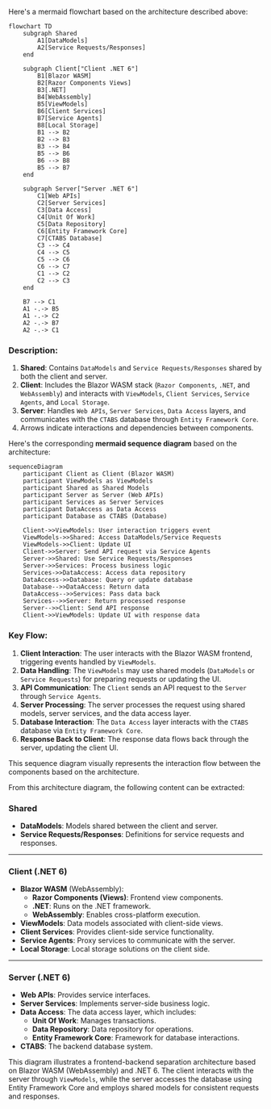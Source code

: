
Here's a mermaid flowchart based on the architecture described above:

```mermaid
flowchart TD
    subgraph Shared
        A1[DataModels]
        A2[Service Requests/Responses]
    end

    subgraph Client["Client .NET 6"]
        B1[Blazor WASM]
        B2[Razor Components Views]
        B3[.NET]
        B4[WebAssembly]
        B5[ViewModels]
        B6[Client Services]
        B7[Service Agents]
        B8[Local Storage]
        B1 --> B2
        B2 --> B3
        B3 --> B4
        B5 --> B6
        B6 --> B8
        B5 --> B7
    end

    subgraph Server["Server .NET 6"]
        C1[Web APIs]
        C2[Server Services]
        C3[Data Access]
        C4[Unit Of Work]
        C5[Data Repository]
        C6[Entity Framework Core]
        C7[CTABS Database]
        C3 --> C4
        C4 --> C5
        C5 --> C6
        C6 --> C7
        C1 --> C2
        C2 --> C3
    end

    B7 --> C1
    A1 -.-> B5
    A1 -.-> C2
    A2 -.-> B7
    A2 -.-> C1

```

### Description:
1. **Shared**: Contains `DataModels` and `Service Requests/Responses` shared by both the client and server.
2. **Client**: Includes the Blazor WASM stack (`Razor Components`, `.NET`, and `WebAssembly`) and interacts with `ViewModels`, `Client Services`, `Service Agents`, and `Local Storage`.
3. **Server**: Handles `Web APIs`, `Server Services`, `Data Access` layers, and communicates with the `CTABS` database through `Entity Framework Core`.
4. Arrows indicate interactions and dependencies between components.

Here's the corresponding **mermaid sequence diagram** based on the architecture:

```mermaid
sequenceDiagram
    participant Client as Client (Blazor WASM)
    participant ViewModels as ViewModels
    participant Shared as Shared Models
    participant Server as Server (Web APIs)
    participant Services as Server Services
    participant DataAccess as Data Access
    participant Database as CTABS (Database)

    Client->>ViewModels: User interaction triggers event
    ViewModels->>Shared: Access DataModels/Service Requests
    ViewModels->>Client: Update UI
    Client->>Server: Send API request via Service Agents
    Server->>Shared: Use Service Requests/Responses
    Server->>Services: Process business logic
    Services->>DataAccess: Access data repository
    DataAccess->>Database: Query or update database
    Database-->>DataAccess: Return data
    DataAccess-->>Services: Pass data back
    Services-->>Server: Return processed response
    Server-->>Client: Send API response
    Client->>ViewModels: Update UI with response data
```

### Key Flow:
1. **Client Interaction**: The user interacts with the Blazor WASM frontend, triggering events handled by `ViewModels`.
2. **Data Handling**: The `ViewModels` may use shared models (`DataModels` or `Service Requests`) for preparing requests or updating the UI.
3. **API Communication**: The `Client` sends an API request to the `Server` through `Service Agents`.
4. **Server Processing**: The server processes the request using shared models, server services, and the data access layer.
5. **Database Interaction**: The `Data Access` layer interacts with the `CTABS` database via `Entity Framework Core`.
6. **Response Back to Client**: The response data flows back through the server, updating the client UI.

This sequence diagram visually represents the interaction flow between the components based on the architecture.

From this architecture diagram, the following content can be extracted:

### Shared
- **DataModels**: Models shared between the client and server.
- **Service Requests/Responses**: Definitions for service requests and responses.

---

### Client (.NET 6)
- **Blazor WASM** (WebAssembly):
  - **Razor Components (Views)**: Frontend view components.
  - **.NET**: Runs on the .NET framework.
  - **WebAssembly**: Enables cross-platform execution.
- **ViewModels**: Data models associated with client-side views.
- **Client Services**: Provides client-side service functionality.
- **Service Agents**: Proxy services to communicate with the server.
- **Local Storage**: Local storage solutions on the client side.

---

### Server (.NET 6)
- **Web APIs**: Provides service interfaces.
- **Server Services**: Implements server-side business logic.
- **Data Access**: The data access layer, which includes:
  - **Unit Of Work**: Manages transactions.
  - **Data Repository**: Data repository for operations.
  - **Entity Framework Core**: Framework for database interactions.
- **CTABS**: The backend database system.

This diagram illustrates a frontend-backend separation architecture based on Blazor WASM (WebAssembly) and .NET 6. The client interacts with the server through `ViewModels`, while the server accesses the database using Entity Framework Core and employs shared models for consistent requests and responses.

